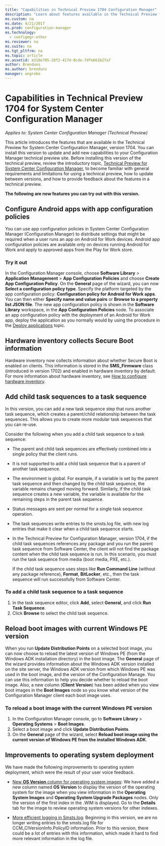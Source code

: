 ```yaml
---
title: "Capabilities in Technical Preview 1704 Configuration Manager"
description: "Learn about features available in the Technical Preview for System Center Configuration Manager, version 1704."
ms.custom: na
ms.date: 4/21/2017
ms.prod: configuration-manager
ms.technology:
  - configmgr-other
ms.reviewer: na
ms.suite: na
ms.tgt_pltfrm: na
ms.topic: article
ms.assetid: e318e705-20f2-417d-8cde-7dfe661b2fa7
author: Brenduns
ms.author: brenduns
manager: angrobe
---
```

# Capabilities in Technical Preview 1704 for System Center Configuration Manager

*Applies to: System Center Configuration Manager (Technical Preview)*

This article introduces the features that are available in the Technical Preview for System Center Configuration Manager, version 1704. You can install this version to update and add new capabilities to your Configuration Manager technical preview site. Before installing this version of the technical preview, review the introductory topic, [Technical Preview for System Center Configuration Manager](../../core/get-started/technical-preview.md), to become familiar with general requirements and limitations for using a technical preview, how to update between versions, and how to provide feedback about the features in a technical preview.    


**The following are new features you can try out with this version.**  

## Configure Android apps with app configuration policies
You can use app configuration policies in System Center Configuration Manager (Configuration Manager) to distribute settings that might be required when a user runs an app on Android for Work devices. Android app configuration policies are available only on devices running Android for Work and apply to approved apps from the Play for Work store.

### Try it out                 

In the Configuration Manager console, choose **Software Library** > **Application Management** > **App Configuration Policies** and choose **Create App Configuration Policy**. On the **General** page of the wizard, you can now **Select a configuration policy type**. Specify the platform targeted by the app configuration policy: **Configuration policy for Android for Work apps**. You can then either **Specify name and value pairs** or **Browse to a property list JSON file**. The new app configuration policy is shown in the **Software Library** workspace, in the **App Configuration Policies** node. To associate an app configuration policy with the deployment of an Android for Work app, deploy the application as you normally would by using the procedure in the [Deploy applications](/sccm/apps/deploy-use/deploy-applications) topic.

## Hardware inventory collects Secure Boot information
Hardware inventory now collects information about whether Secure Boot is enabled on clients. This information is stored in the **SMS_Firmware** class (introduced in version 1702) and enabled in hardware inventory by default. For more information about hardware inventory, see  [How to configure hardware inventory](/sccm/core/clients/manage/inventory/configure-hardware-inventory).

## Add child task sequences to a task sequence
In this version, you can add a new task sequence step that runs another task sequence, which creates a parent/child relationship between the task sequences. This allows you to create more modular task sequences that you can re-use.  

Consider the following when you add a child task sequence to a task sequence:

- The parent and child task sequences are effectively combined into a single policy that the client runs.
- It is not supported to add a child task sequence that is a parent of another task sequence.
- The environment is global. For example, if a variable is set by the parent task sequence and then changed by the child task sequence, the variable remains changed moving forward. Similarly, if the child task sequence creates a new variable, the variable is available for the remaining steps in the parent task sequence.
- Status messages are sent per normal for a single task sequence operation.
- The task sequences write entries to the smsts.log file, with new log entries that make it clear when a child task sequence starts.
- In the Technical Preview for Configuration Manager, version 1704, if the child task sequences references any package and you run the parent task sequence from Software Center, the client will not find the package content when the child task sequence is run. In this scenario, you must run the task sequence from media (boot media, PXE, etc.).  

    If the child task sequence uses steps like **Run Command Line** (without any package reference), **Format**, **BitLocker**, etc., then the task sequence will run successfully from Software Center.

### To add a child task sequence to a task sequence
1. In the task sequence editor, click **Add**, select **General**, and click **Run Task Sequence**.
2. Click **Browse** to select the child task sequence.  

## Reload boot images with current Windows PE version
When you run **Update Distribution Points** on a selected boot image, you can now choose to reload the latest version of Windows PE (from the Windows ADK installation directory) in the boot image. The **General** page of the wizard provides information about the Windows ADK version installed on the site server, the Windows ADK version from which Windows PE was used in the boot image, and the version of the Configuration Manage. You can use this information to help you decide whether to reload the boot image. Also, a new column (**Client Version**) has been added when you view boot images in the **Boot Images** node so you know what version of the Configuration Manager client each boot image uses.

### To reload a boot image with the current Windows PE version

1. In the Configuration Manager console, go to **Software Library** > **Operating Systems** > **Boot Images**.
2. Select a boot image and click **Update Distribution Points**.
3. On the **General** page of the wizard, select **Reload boot image using the current version of Windows PE from the installed Windows ADK**.

## Improvements to operating system deployment
We have made the following improvements to operating system deployment, which were the result of your user voice feedback.

- [New **OS Version** column for operating system images](https://configurationmanager.uservoice.com/forums/300492-ideas/suggestions/17558407-add-a-column-to-the-operating-system-images-node-f): We have added a new column named **OS Version** to display the version of the operating system for the image when you view information in the **Operating System Images** and **Operating System Upgrade Packages** nodes. Only the version of the first index in the .WIM is displayed. Go to the **Details** tab for the image to review operating system versions for other indexes.

- [More efficient logging in Smsts.log](https://configurationmanager.uservoice.com/forums/300492-ideas/suggestions/16791919-stop-filling-smsts-log-with-useless): Beginning in this version, we are no longer writing entries to the smsts.log file for CCM_CIVersionInfo.PolicyID information. Prior to this version, there could be a lot of entries with this information, which made it hard to find more relevant information in the log file.
